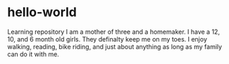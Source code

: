 # hello-world
Learning repository
I am a mother of three and a homemaker. I have a 12, 10, and 6 month old girls. They definalty keep me on my toes. I enjoy walking, reading, bike riding, and just about anything as long as my family can do it with me. 
